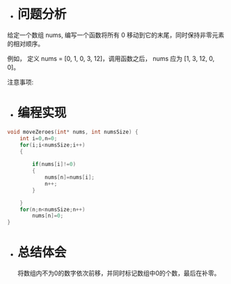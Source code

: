 * # 问题分析
给定一个数组 nums, 编写一个函数将所有 0 移动到它的末尾，同时保持非零元素的相对顺序。

例如， 定义 nums = [0, 1, 0, 3, 12]，调用函数之后， nums 应为 [1, 3, 12, 0, 0]。

注意事项:
* # 编程实现
```c
void moveZeroes(int* nums, int numsSize) {
    int i=0,n=0;
    for(i;i<numsSize;i++)
    {
        
        if(nums[i]!=0)
        {
            nums[n]=nums[i];
            n++;
        }

    }
    for(n;n<numsSize;n++)
        nums[n]=0;
}
```
* # 总结体会
  将数组内不为0的数字依次前移，并同时标记数组中0的个数，最后在补零。

